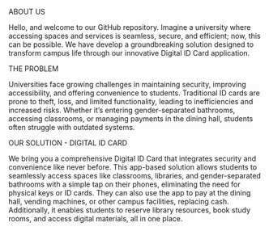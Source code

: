 ABOUT US

Hello, and welcome to our GitHub repository. Imagine a university where accessing spaces and services is seamless, secure, and efficient; now, this can be possible. We have develop a groundbreaking solution designed to transform campus life through our innovative Digital ID Card application.

THE PROBLEM

Universities face growing challenges in maintaining security, improving accessibility, and offering convenience to students. Traditional ID cards are prone to theft, loss, and limited functionality, leading to inefficiencies and increased risks. Whether it’s entering gender-separated bathrooms, accessing classrooms, or managing payments in the dining hall, students often struggle with outdated systems.

OUR SOLUTION - DIGITAL ID CARD

We bring you a comprehensive Digital ID Card that integrates security and convenience like never before. This app-based solution allows students to seamlessly access spaces like classrooms, libraries, and gender-separated bathrooms with a simple tap on their phones, eliminating the need for physical keys or ID cards. They can also use the app to pay at the dining hall, vending machines, or other campus facilities, replacing cash. Additionally, it enables students to reserve library resources, book study rooms, and access digital materials, all in one place.
